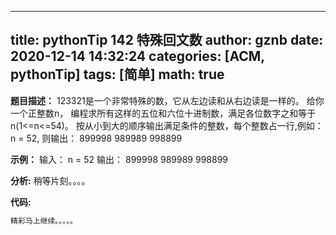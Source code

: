 
---
title: pythonTip 142 特殊回文数
author: gznb
date: 2020-12-14 14:32:24
categories: [ACM, pythonTip]
tags: [简单]
math: true
---

**题目描述：**
123321是一个非常特殊的数，它从左边读和从右边读是一样的。
给你一个正整数n， 编程求所有这样的五位和六位十进制数，满足各位数字之和等于n(1<=n<=54)。
按从小到大的顺序输出满足条件的整数，每个整数占一行,例如：
n = 52, 则输出：
899998
989989
998899

**示例：**
输入：
n = 52
输出：
899998
989989
998899


**分析:**
稍等片刻。。。。

**代码:**
```python
精彩马上继续。。。。。
```

